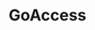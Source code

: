 ---
logohandle: goaccessio
sort: goaccess
title: GoAccess
twitter: https://x.com/goaccess
website: https://goaccess.io/
---